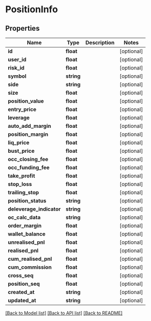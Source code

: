 # PositionInfo

## Properties
Name | Type | Description | Notes
------------ | ------------- | ------------- | -------------
**id** | **float** |  | [optional] 
**user_id** | **float** |  | [optional] 
**risk_id** | **float** |  | [optional] 
**symbol** | **string** |  | [optional] 
**side** | **string** |  | [optional] 
**size** | **float** |  | [optional] 
**position_value** | **float** |  | [optional] 
**entry_price** | **float** |  | [optional] 
**leverage** | **float** |  | [optional] 
**auto_add_margin** | **float** |  | [optional] 
**position_margin** | **float** |  | [optional] 
**liq_price** | **float** |  | [optional] 
**bust_price** | **float** |  | [optional] 
**occ_closing_fee** | **float** |  | [optional] 
**occ_funding_fee** | **float** |  | [optional] 
**take_profit** | **float** |  | [optional] 
**stop_loss** | **float** |  | [optional] 
**trailing_stop** | **float** |  | [optional] 
**position_status** | **string** |  | [optional] 
**deleverage_indicator** | **string** |  | [optional] 
**oc_calc_data** | **string** |  | [optional] 
**order_margin** | **float** |  | [optional] 
**wallet_balance** | **float** |  | [optional] 
**unrealised_pnl** | **float** |  | [optional] 
**realised_pnl** | **float** |  | [optional] 
**cum_realised_pnl** | **float** |  | [optional] 
**cum_commission** | **float** |  | [optional] 
**cross_seq** | **float** |  | [optional] 
**position_seq** | **float** |  | [optional] 
**created_at** | **string** |  | [optional] 
**updated_at** | **string** |  | [optional] 

[[Back to Model list]](../README.md#documentation-for-models) [[Back to API list]](../README.md#documentation-for-api-endpoints) [[Back to README]](../README.md)


